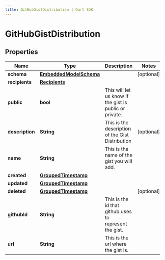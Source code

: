 ```yaml
---
title: GitHubGistDistribution | Dart SDK
---
```


# GitHubGistDistribution

## Properties
Name | Type | Description | Notes
------------ | ------------- | ------------- | -------------
**schema** | [**EmbeddedModelSchema**](EmbeddedModelSchema) |  | [optional] 
**recipients** | [**Recipients**](Recipients) |  | 
**public** | **bool** | This will let us know if the gist is public or private. | 
**description** | **String** | This is the description of the Gist Distribution | [optional] 
**name** | **String** | This is the name of the gist you will add. | 
**created** | [**GroupedTimestamp**](GroupedTimestamp) |  | 
**updated** | [**GroupedTimestamp**](GroupedTimestamp) |  | 
**deleted** | [**GroupedTimestamp**](GroupedTimestamp) |  | [optional] 
**githubId** | **String** | This is the id that github uses to represent the gist. | 
**url** | **String** | This is the url where the gist is. | 


